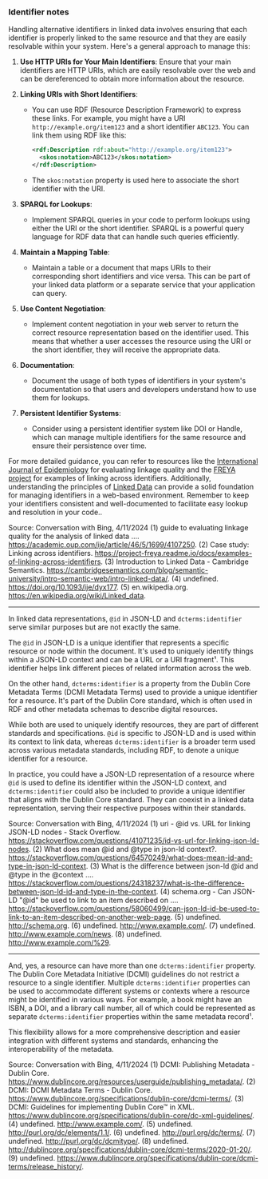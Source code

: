 ### Identifier notes

Handling alternative identifiers in linked data involves ensuring that each identifier is properly linked to the same resource and that they are easily resolvable within your system. Here's a general approach to manage this:

1. **Use HTTP URIs for Your Main Identifiers**: Ensure that your main identifiers are HTTP URIs, which are easily resolvable over the web and can be dereferenced to obtain more information about the resource.

2. **Linking URIs with Short Identifiers**:
   - You can use RDF (Resource Description Framework) to express these links. For example, you might have a URI `http://example.org/item123` and a short identifier `ABC123`. You can link them using RDF like this:
     ```xml
     <rdf:Description rdf:about="http://example.org/item123">
       <skos:notation>ABC123</skos:notation>
     </rdf:Description>
     ```
   - The `skos:notation` property is used here to associate the short identifier with the URI.

3. **SPARQL for Lookups**:
   - Implement SPARQL queries in your code to perform lookups using either the URI or the short identifier. SPARQL is a powerful query language for RDF data that can handle such queries efficiently.

4. **Maintain a Mapping Table**:
   - Maintain a table or a document that maps URIs to their corresponding short identifiers and vice versa. This can be part of your linked data platform or a separate service that your application can query.

5. **Use Content Negotiation**:
   - Implement content negotiation in your web server to return the correct resource representation based on the identifier used. This means that whether a user accesses the resource using the URI or the short identifier, they will receive the appropriate data.

6. **Documentation**:
   - Document the usage of both types of identifiers in your system's documentation so that users and developers understand how to use them for lookups.

7. **Persistent Identifier Systems**:
   - Consider using a persistent identifier system like DOI or Handle, which can manage multiple identifiers for the same resource and ensure their persistence over time.

For more detailed guidance, you can refer to resources like the [International Journal of Epidemiology](^1^) for evaluating linkage quality and the [FREYA project](^2^) for examples of linking across identifiers. Additionally, understanding the principles of [Linked Data](^3^) can provide a solid foundation for managing identifiers in a web-based environment. Remember to keep your identifiers consistent and well-documented to facilitate easy lookup and resolution in your code..

Source: Conversation with Bing, 4/11/2024
(1) guide to evaluating linkage quality for the analysis of linked data .... https://academic.oup.com/ije/article/46/5/1699/4107250.
(2) Case study: Linking across identifiers. https://project-freya.readme.io/docs/examples-of-linking-across-identifiers.
(3) Introduction to Linked Data - Cambridge Semantics. https://cambridgesemantics.com/blog/semantic-university/intro-semantic-web/intro-linked-data/.
(4) undefined. https://doi.org/10.1093/ije/dyx177.
(5) en.wikipedia.org. https://en.wikipedia.org/wiki/Linked_data.

----

In linked data representations, `@id` in JSON-LD and `dcterms:identifier` serve similar purposes but are not exactly the same.

The `@id` in JSON-LD is a unique identifier that represents a specific resource or node within the document. It's used to uniquely identify things within a JSON-LD context and can be a URL or a URI fragment¹. This identifier helps link different pieces of related information across the web.

On the other hand, `dcterms:identifier` is a property from the Dublin Core Metadata Terms (DCMI Metadata Terms) used to provide a unique identifier for a resource. It's part of the Dublin Core standard, which is often used in RDF and other metadata schemas to describe digital resources.

While both are used to uniquely identify resources, they are part of different standards and specifications. `@id` is specific to JSON-LD and is used within its context to link data, whereas `dcterms:identifier` is a broader term used across various metadata standards, including RDF, to denote a unique identifier for a resource.

In practice, you could have a JSON-LD representation of a resource where `@id` is used to define its identifier within the JSON-LD context, and `dcterms:identifier` could also be included to provide a unique identifier that aligns with the Dublin Core standard. They can coexist in a linked data representation, serving their respective purposes within their standards.

Source: Conversation with Bing, 4/11/2024
(1) uri - @id vs. URL for linking JSON-LD nodes - Stack Overflow. https://stackoverflow.com/questions/41071235/id-vs-url-for-linking-json-ld-nodes.
(2) What does mean @id and @type in json-ld context?. https://stackoverflow.com/questions/64570249/what-does-mean-id-and-type-in-json-ld-context.
(3) What is the difference between json-ld @id and @type in the @context .... https://stackoverflow.com/questions/24318237/what-is-the-difference-between-json-ld-id-and-type-in-the-context.
(4) schema.org - Can JSON-LD "@id" be used to link to an item described on .... https://stackoverflow.com/questions/58060499/can-json-ld-id-be-used-to-link-to-an-item-described-on-another-web-page.
(5) undefined. http://schema.org.
(6) undefined. http://www.example.com/.
(7) undefined. http://www.example.com/news.
(8) undefined. http://www.example.com/%29.

----

And, yes, a resource can have more than one `dcterms:identifier` property. The Dublin Core Metadata Initiative (DCMI) guidelines do not restrict a resource to a single identifier. Multiple `dcterms:identifier` properties can be used to accommodate different systems or contexts where a resource might be identified in various ways. For example, a book might have an ISBN, a DOI, and a library call number, all of which could be represented as separate `dcterms:identifier` properties within the same metadata record¹.

This flexibility allows for a more comprehensive description and easier integration with different systems and standards, enhancing the interoperability of the metadata.

Source: Conversation with Bing, 4/11/2024
(1) DCMI: Publishing Metadata - Dublin Core. https://www.dublincore.org/resources/userguide/publishing_metadata/.
(2) DCMI: DCMI Metadata Terms - Dublin Core. https://www.dublincore.org/specifications/dublin-core/dcmi-terms/.
(3) DCMI: Guidelines for implementing Dublin Core™ in XML. https://www.dublincore.org/specifications/dublin-core/dc-xml-guidelines/.
(4) undefined. http://www.example.com/.
(5) undefined. http://purl.org/dc/elements/1.1/.
(6) undefined. http://purl.org/dc/terms/.
(7) undefined. http://purl.org/dc/dcmitype/.
(8) undefined. http://dublincore.org/specifications/dublin-core/dcmi-terms/2020-01-20/.
(9) undefined. https://www.dublincore.org/specifications/dublin-core/dcmi-terms/release_history/.